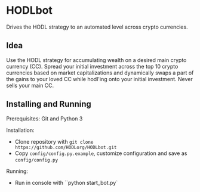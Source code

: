 # HODLbot
Drives the HODL strategy to an automated level across crypto currencies.

## Idea
Use the HODL strategy for accumulating wealth on a desired main crypto currency (CC). Spread your initial investment across the top 10 crypto currencies based on market capitalizations and dynamically swaps a part of the gains to your loved CC while hodl'ing onto your initial investment. Never sells your main CC.

## Installing and Running
Prerequisites: Git and Python 3

Installation:
* Clone repository with ``git clone https://github.com/HODLorg/HODLbot.git``
* Copy ``config/config.py.example``, customize configuration and save as ``config/config.py``

Running:
* Run in console with ``python start_bot.py`
